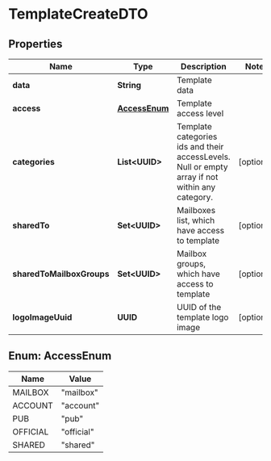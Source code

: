 

# TemplateCreateDTO


## Properties

| Name | Type | Description | Notes |
|------------ | ------------- | ------------- | -------------|
|**data** | **String** | Template data |  |
|**access** | [**AccessEnum**](#AccessEnum) | Template access level |  |
|**categories** | **List&lt;UUID&gt;** | Template categories ids and their accessLevels. Null or empty array if not within any category. |  [optional] |
|**sharedTo** | **Set&lt;UUID&gt;** | Mailboxes list, which have access to template |  [optional] |
|**sharedToMailboxGroups** | **Set&lt;UUID&gt;** | Mailbox groups, which have access to template |  [optional] |
|**logoImageUuid** | **UUID** | UUID of the template logo image |  [optional] |



## Enum: AccessEnum

| Name | Value |
|---- | -----|
| MAILBOX | &quot;mailbox&quot; |
| ACCOUNT | &quot;account&quot; |
| PUB | &quot;pub&quot; |
| OFFICIAL | &quot;official&quot; |
| SHARED | &quot;shared&quot; |



